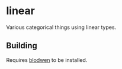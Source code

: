 # linear

Various categorical things using linear types.

## Building

Requires [blodwen](https://github.com/edwinb/Blodwen) to be installed.
